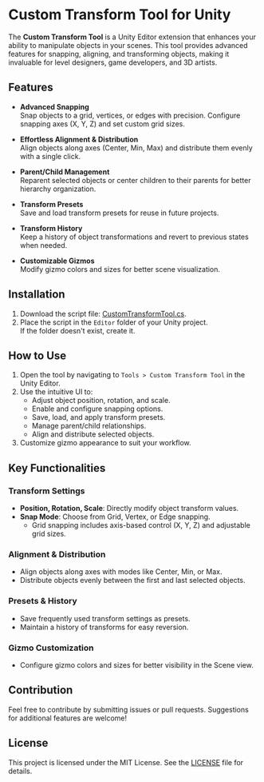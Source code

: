 # Custom Transform Tool for Unity

The **Custom Transform Tool** is a Unity Editor extension that enhances your ability to manipulate objects in your scenes. This tool provides advanced features for snapping, aligning, and transforming objects, making it invaluable for level designers, game developers, and 3D artists.

## Features

- **Advanced Snapping**  
  Snap objects to a grid, vertices, or edges with precision. Configure snapping axes (X, Y, Z) and set custom grid sizes.

- **Effortless Alignment & Distribution**  
  Align objects along axes (Center, Min, Max) and distribute them evenly with a single click.

- **Parent/Child Management**  
  Reparent selected objects or center children to their parents for better hierarchy organization.

- **Transform Presets**  
  Save and load transform presets for reuse in future projects.

- **Transform History**  
  Keep a history of object transformations and revert to previous states when needed.

- **Customizable Gizmos**  
  Modify gizmo colors and sizes for better scene visualization.

## Installation

1. Download the script file: [CustomTransformTool.cs](./CustomTransformTool.cs).
2. Place the script in the `Editor` folder of your Unity project.  
   If the folder doesn't exist, create it.

## How to Use

1. Open the tool by navigating to `Tools > Custom Transform Tool` in the Unity Editor.
2. Use the intuitive UI to:
   - Adjust object position, rotation, and scale.
   - Enable and configure snapping options.
   - Save, load, and apply transform presets.
   - Manage parent/child relationships.
   - Align and distribute selected objects.
3. Customize gizmo appearance to suit your workflow.

## Key Functionalities

### Transform Settings
- **Position, Rotation, Scale**: Directly modify object transform values.
- **Snap Mode**: Choose from Grid, Vertex, or Edge snapping.
  - Grid snapping includes axis-based control (X, Y, Z) and adjustable grid sizes.

### Alignment & Distribution
- Align objects along axes with modes like Center, Min, or Max.
- Distribute objects evenly between the first and last selected objects.

### Presets & History
- Save frequently used transform settings as presets.
- Maintain a history of transforms for easy reversion.

### Gizmo Customization
- Configure gizmo colors and sizes for better visibility in the Scene view.

## Contribution
Feel free to contribute by submitting issues or pull requests. Suggestions for additional features are welcome!

## License
This project is licensed under the MIT License. See the [LICENSE](./LICENSE) file for details.
